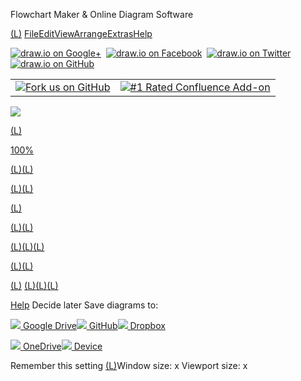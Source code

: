 Flowchart Maker & Online Diagram Software

[(L)](#)
[File](#)[Edit](#)[View](#)[Arrange](#)[Extras](#)[Help](#)

[![draw.io on Google+](../_resources/fc7cfaee005936e6679d57e58b3c5b25.png)](https://plus.google.com/u/0/+DrawIo1/posts)  [![draw.io on Facebook](../_resources/359ba33ce9b794e4d3e431d81daee29d.png)](https://www.facebook.com/pages/drawio/161015263923018)  [![draw.io on Twitter](../_resources/967187b2165f0e0de8c12a7d806c8e47.png)](https://www.twitter.com/drawio)  [![draw.io on GitHub](../_resources/132284f1f8684c0c578c22b068e75f26.png)](https://github.com/jgraph/draw.io)

|     |     |
| --- | --- |
| [![](../_resources/132284f1f8684c0c578c22b068e75f26.png)Fork us on GitHub](https://github.com/jgraph/draw.io) | [![](../_resources/c86095eba4c87176a0c7cb7bbd25c14f.png)#1 Rated Confluence Add-on](https://marketplace.atlassian.com/plugins/com.mxgraph.confluence.plugins.diagramly/server/overview) |

![](:/5dab57c765162efc496fd3cf25af49e1)

[(L)](#)

[100%](#)

[(L)](#)[(L)](#)

[(L)](#)[(L)](#)

[(L)](#)

[(L)](#)[(L)](#)

[(L)](#)[(L)](#)[(L)](#)

[(L)](#)[(L)](#)

[(L)](#)
[(L)](#)[(L)](#)[(L)](#)

[Help](https://support.draw.io/display/DO/Selecting+Storage)
Decide later
Save diagrams to:

[![](../_resources/8c01dc485a36793f8753ff98072850d5.png) Google Drive]()[![](../_resources/e01f8ff10ce7ebfb38794d8049c16c8e.png) GitHub]()[![](:/fd811f0813cb27482bf7caee2b7d90d0) Dropbox]()

[![](:/72186318e17fe09f1dcc45b47ae2da0f) OneDrive]()[![](../_resources/67ba8c15ad71f3b2adfa99acde8c0d90.png) Device]()

Remember this setting
[(L)](https://www.draw.io/#)Window size:  x
Viewport size:  x